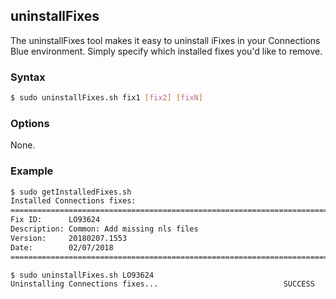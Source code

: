 ## uninstallFixes

The uninstallFixes tool makes it easy to uninstall iFixes in your Connections Blue environment. Simply specify which 
installed fixes you'd like to remove.

### Syntax

```Bash
$ sudo uninstallFixes.sh fix1 [fix2] [fixN]
```

### Options

None.

### Example

```Bash
$ sudo getInstalledFixes.sh
Installed Connections fixes:
================================================================================
Fix ID:      LO93624
Description: Common: Add missing nls files
Version:     20180207.1553
Date:        02/07/2018
================================================================================

$ sudo uninstallFixes.sh LO93624
Uninstalling Connections fixes...                            SUCCESS
```